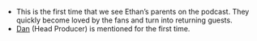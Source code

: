* This is the first time that we see Ethan’s parents on the podcast. They quickly become loved by the fans and turn into returning guests.
* [Dan](/people/dswerdlove) (Head Producer) is mentioned for the first time.
